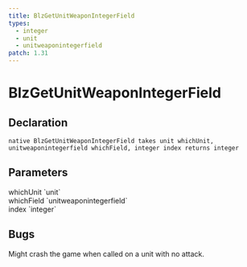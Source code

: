 ```yaml
---
title: BlzGetUnitWeaponIntegerField
types:
  - integer
  - unit
  - unitweaponintegerfield
patch: 1.31
---
```


# BlzGetUnitWeaponIntegerField

## Declaration

```
native BlzGetUnitWeaponIntegerField takes unit whichUnit, unitweaponintegerfield whichField, integer index returns integer
```

## Parameters
<dl>
  <dt>whichUnit `unit`</dt>
  <dd></dd>

  <dt>whichField `unitweaponintegerfield`</dt>
  <dd></dd>

  <dt>index `integer`</dt>
  <dd></dd>
</dl>

## Bugs 
Might crash the game when called on a unit with no attack.